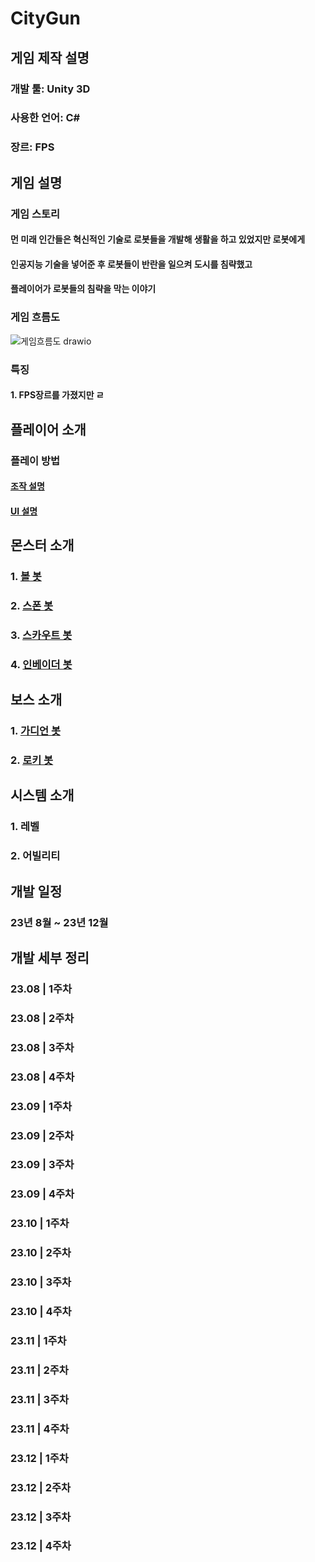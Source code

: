 # CityGun

## 게임 제작 설명
### 개발 툴: Unity 3D
### 사용한 언어: C#
### 장르: FPS

## 게임 설명
### 게임 스토리
#### 먼 미래 인간들은 혁신적인 기술로 로봇들을 개발해 생활을 하고 있었지만 로봇에게
#### 인공지능 기술을 넣어준 후 로봇들이 반란을 일으켜 도시를 침략했고
#### 플레이어가 로봇들의 침략을 막는 이야기

### 게임 흐름도
![게임흐름도 drawio](https://github.com/ACEDIA2567/CityGun/assets/101154683/716ce524-23e0-443a-b2fe-d1fc8fb1e7c4)

### 특징
#### 1. FPS장르를 가졌지만 ㄹ

## 플레이어 소개
### 플레이 방법
#### [조작 설명](System/조작%20설명.md)

#### [UI 설명](System/UI_설명.md)


## 몬스터 소개
### 1. [볼 봇](MonsterInfo/BallBot.md)
### 2. [스폰 봇](MonsterInfo/SpawnBot.md)
### 3. [스카우트 봇](MonsterInfo/ScoutBot.md)
### 4. [인베이더 봇](MonsterInfo/InvaderBot.md)

## 보스 소개
### 1. [가디언 봇](MonsterInfo/GuaridanBot.md)
### 2. [로키 봇](MonsterInfo/Rockie.md)

## 시스템 소개
### 1. 레벨
### 2. 어빌리티

## 개발 일정
### 23년 8월 ~ 23년 12월

## 개발 세부 정리
### 23.08 | 1주차

### 23.08 | 2주차

### 23.08 | 3주차

### 23.08 | 4주차

### 23.09 | 1주차

### 23.09 | 2주차

### 23.09 | 3주차

### 23.09 | 4주차

### 23.10 | 1주차

### 23.10 | 2주차

### 23.10 | 3주차

### 23.10 | 4주차

### 23.11 | 1주차

### 23.11 | 2주차

### 23.11 | 3주차

### 23.11 | 4주차

### 23.12 | 1주차

### 23.12 | 2주차

### 23.12 | 3주차

### 23.12 | 4주차


